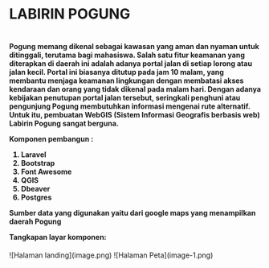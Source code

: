 <h1> LABIRIN POGUNG <h1>
<h4>
Pogung memang dikenal sebagai kawasan yang aman dan nyaman untuk ditinggali, terutama bagi mahasiswa. Salah satu fitur keamanan yang diterapkan di daerah ini adalah adanya portal jalan di setiap lorong atau jalan kecil. Portal ini biasanya ditutup pada jam 10 malam, yang membantu menjaga keamanan lingkungan dengan membatasi akses kendaraan dan orang yang tidak dikenal pada malam hari. Dengan adanya kebijakan penutupan portal jalan tersebut, seringkali penghuni atau pengunjung Pogung membutuhkan informasi mengenai rute alternatif. Untuk itu, pembuatan WebGIS (Sistem Informasi Geografis berbasis web) Labirin Pogung sangat berguna.


Komponen pembangun :   
<ol>
<li>Laravel</li>
<li>Bootstrap</li>
<li>Font Awesome</li>
<li>QGIS</li>
<li>Dbeaver</li>
<li>Postgres</li>
</ol>

Sumber data yang digunakan yaitu dari google maps yang menampilkan daerah Pogung


Tangkapan layar komponen:  
</h4> 
![Halaman landing](image.png)
![Halaman Peta](image-1.png)
